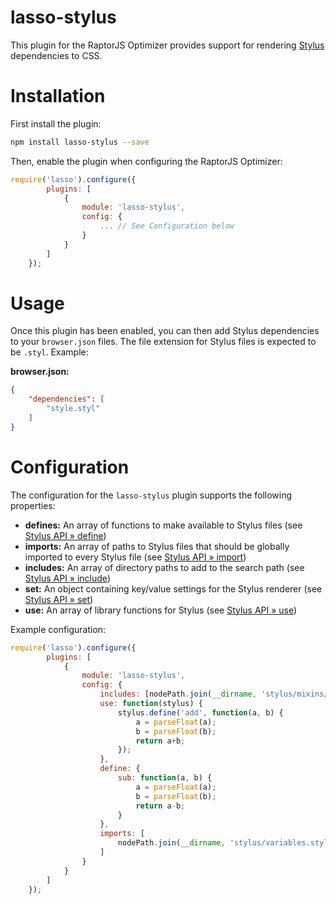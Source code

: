 lasso-stylus
=======================

This plugin for the RaptorJS Optimizer provides support for rendering [Stylus](http://learnboost.github.io/stylus/) dependencies to CSS.

# Installation

First install the plugin:

```bash
npm install lasso-stylus --save
```

Then, enable the plugin when configuring the RaptorJS Optimizer:

```javascript
require('lasso').configure({
        plugins: [
            {
                module: 'lasso-stylus',
                config: {
                    ... // See Configuration below
                }
            }
        ]
    });
```

# Usage

Once this plugin has been enabled, you can then add Stylus dependencies to your `browser.json` files. The file extension for Stylus files is expected to be `.styl`. Example:

__browser.json:__

```json
{
    "dependencies": [
        "style.styl"
    ]
}
```

# Configuration

The configuration for the `lasso-stylus` plugin supports the following properties:

* __defines:__ An array of functions to make available to Stylus files (see [Stylus API » define](https://github.com/LearnBoost/stylus/blob/master/docs/js.md#definename-node))
* __imports:__ An array of paths to Stylus files that should be globally imported to every Stylus file (see [Stylus API » import](https://github.com/LearnBoost/stylus/blob/master/docs/js.md#importpath))
* __includes:__ An array of directory paths to add to the search path (see [Stylus API » include](https://github.com/LearnBoost/stylus/blob/master/docs/js.md#includepath))
* __set:__ An object containing key/value settings for the Stylus renderer (see [Stylus API » set](https://github.com/LearnBoost/stylus/blob/master/docs/js.md#setsetting-value))
* __use:__ An array of library functions for Stylus (see [Stylus API » use](https://github.com/LearnBoost/stylus/blob/master/docs/js.md#usefn))


Example configuration:

```javascript
require('lasso').configure({
        plugins: [
            {
                module: 'lasso-stylus',
                config: {
                    includes: [nodePath.join(__dirname, 'stylus/mixins/')],
                    use: function(stylus) {
                        stylus.define('add', function(a, b) {
                            a = parseFloat(a);
                            b = parseFloat(b);
                            return a+b;
                        });
                    },
                    define: {
                        sub: function(a, b) {
                            a = parseFloat(a);
                            b = parseFloat(b);
                            return a-b;
                        }
                    },
                    imports: [
                        nodePath.join(__dirname, 'stylus/variables.styl')
                    ]
                }
            }
        ]
    });
```
